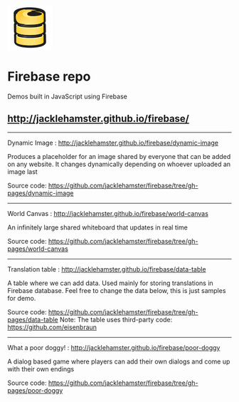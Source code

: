 ![Firebase](https://raw.githubusercontent.com/jacklehamster/firebase/gh-pages/images/firebase_100x100.png)

# Firebase repo
Demos built in JavaScript using Firebase
## http://jacklehamster.github.io/firebase/



____

Dynamic Image : http://jacklehamster.github.io/firebase/dynamic-image

Produces a placeholder for an image shared by everyone that can be added on any website. It changes dynamically depending on whoever uploaded an image last

Source code: https://github.com/jacklehamster/firebase/tree/gh-pages/dynamic-image

____


World Canvas : http://jacklehamster.github.io/firebase/world-canvas

An infinitely large shared whiteboard that updates in real time

Source code: https://github.com/jacklehamster/firebase/tree/gh-pages/world-canvas
 
 ____

Translation table : http://jacklehamster.github.io/firebase/data-table

A table where we can add data. Used mainly for storing translations in Firebase database. Feel free to change the data below, this is just samples for demo.

Source code: https://github.com/jacklehamster/firebase/tree/gh-pages/data-table
Note: The table uses third-party code: https://github.com/eisenbraun
 
____
 
What a poor doggy! : http://jacklehamster.github.io/firebase/poor-doggy

A dialog based game where players can add their own dialogs and come up with their own endings

Source code: https://github.com/jacklehamster/firebase/tree/gh-pages/poor-doggy

